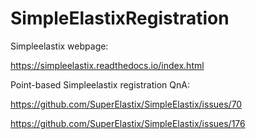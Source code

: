 # SimpleElastixRegistration

Simpleelastix webpage:

https://simpleelastix.readthedocs.io/index.html

Point-based Simpleelastix registration QnA:

https://github.com/SuperElastix/SimpleElastix/issues/70

https://github.com/SuperElastix/SimpleElastix/issues/176


